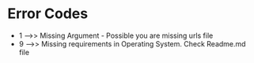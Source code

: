 # Error Codes

* 1 -->> Missing Argument - Possible you are missing urls file
* 9 -->> Missing requirements in Operating System. Check Readme.md file